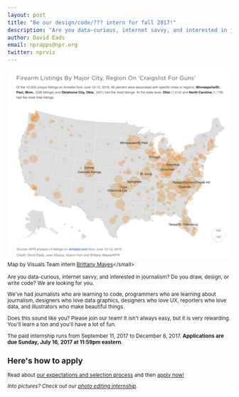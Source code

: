 ```yaml
---
layout: post
title: "Be our design/code/??? intern for fall 2017!"
description: "Are you data-curious, internet savvy, and interested in journalism? Do you draw, design, or write code? We are looking for you."
author: David Eads
email: nprapps@npr.org
twitter: nprviz
---
```


[![Semi-Automatic Weapons Without A Background Check Can Be Just A Click Away](/img/posts/armslist-map.png)](http://www.npr.org/sections/alltechconsidered/2016/06/17/482483537/semi-automatic-weapons-without-a-background-check-can-be-just-a-click-away)<small>Map by Visuals Team intern [Brittany Mayes](https://twitter.com/BritRenee_)</small>

Are you data-curious, internet savvy, and interested in journalism? Do you draw, design, or write code? We are looking for you.

We've had journalists who are learning to code, programmers who are learning about journalism, designers who love data graphics, designers who love UX, reporters who love data, and illustrators who make beautiful things.

Does this sound like you? Please join our team! It isn't always easy, but it is very rewarding. You'll learn a ton and you'll have a lot of fun.

The paid internship runs from September 11, 2017 to December 8, 2017. **Applications are due Sunday, July 16, 2017 at 11:59pm eastern**.

## Here's how to apply

Read about [our expectations and selection process](/2015/10/14/how-to-apply.html) and then [apply now!](https://recruiting.ultipro.com/NAT1011NATPR/JobBoard/af823b19-a43b-4cda-b6c2-c06508d84cf6/OpportunityDetail?opportunityId=6b1c52b1-f98b-4a2d-be83-c6554fcce2a1)

*Into pictures? Check out our [photo editing internship](/2017/06/29/fall-2017-photo-internship.html).*
